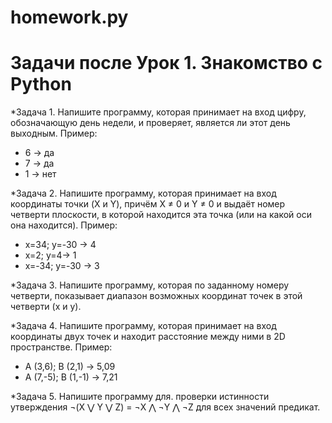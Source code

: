 # homework.py
# Задачи после Урок 1. Знакомство с Python

*Задача 1. Напишите программу, которая принимает на вход цифру, обозначающую день недели, и проверяет, является ли этот день выходным.
Пример:
- 6 -> да
- 7 -> да
- 1 -> нет

*Задача 2. Напишите программу, которая принимает на вход координаты точки (X и Y), причём X ≠ 0 и Y ≠ 0 и выдаёт номер четверти плоскости, в которой находится эта точка (или на какой оси она находится).
Пример:
- x=34; y=-30 -> 4
- x=2; y=4-> 1
- x=-34; y=-30 -> 3

*Задача 3. Напишите программу, которая по заданному номеру четверти, показывает диапазон возможных координат точек в этой четверти (x и y).

*Задача 4. Напишите программу, которая принимает на вход координаты двух точек и находит расстояние между ними в 2D пространстве.
Пример:
- A (3,6); B (2,1) -> 5,09
- A (7,-5); B (1,-1) -> 7,21

*Задача 5. Напишите программу для. проверки истинности утверждения ¬(X ⋁ Y ⋁ Z) = ¬X ⋀ ¬Y ⋀ ¬Z для всех значений предикат.
